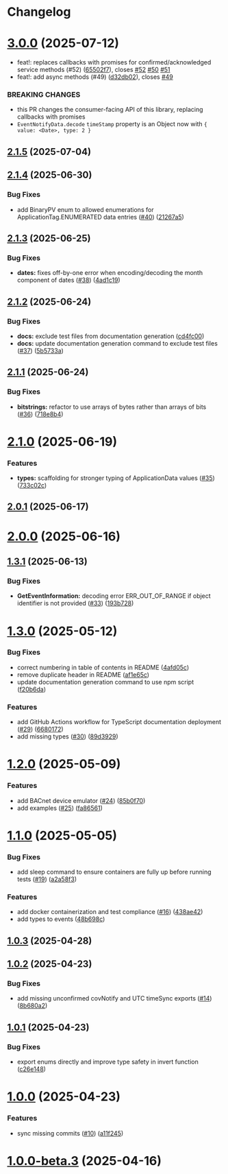 # Changelog

# [3.0.0](https://github.com/bacnet-js/client/compare/v2.1.5...v3.0.0) (2025-07-12)


* feat!: replaces callbacks with promises for confirmed/acknowledged service methods (#52) ([65502f7](https://github.com/bacnet-js/client/commit/65502f7318462f1814d1b0dba0bac32b199f68a8)), closes [#52](https://github.com/bacnet-js/client/issues/52) [#50](https://github.com/bacnet-js/client/issues/50) [#51](https://github.com/bacnet-js/client/issues/51)
* feat!: add async methods (#49) ([d32db02](https://github.com/bacnet-js/client/commit/d32db0256609a067d739d286bf9093e5da2a2f0a)), closes [#49](https://github.com/bacnet-js/client/issues/49)


### BREAKING CHANGES

* this PR changes the consumer-facing API of this
library, replacing callbacks with promises
* `EventNotifyData.decode` `timeStamp` property is an Object now with `{ value: <Date>, type: 2 }`

## [2.1.5](https://github.com/bacnet-js/client/compare/v2.1.4...v2.1.5) (2025-07-04)

## [2.1.4](https://github.com/bacnet-js/client/compare/v2.1.3...v2.1.4) (2025-06-30)


### Bug Fixes

* add BinaryPV enum to allowed enumerations for ApplicationTag.ENUMERATED data entries ([#40](https://github.com/bacnet-js/client/issues/40)) ([21267a5](https://github.com/bacnet-js/client/commit/21267a5982859185aada997a92737e17c1e2374c))

## [2.1.3](https://github.com/bacnet-js/client/compare/v2.1.2...v2.1.3) (2025-06-25)


### Bug Fixes

* **dates:** fixes off-by-one error when encoding/decoding the month component of dates ([#38](https://github.com/bacnet-js/client/issues/38)) ([4ad1c19](https://github.com/bacnet-js/client/commit/4ad1c1996654dc39425e9838a80ccd1727e27b94))

## [2.1.2](https://github.com/bacnet-js/client/compare/v2.1.1...v2.1.2) (2025-06-24)


### Bug Fixes

* **docs:** exclude test files from documentation generation ([cd4fc00](https://github.com/bacnet-js/client/commit/cd4fc005114ae4de62d599f52a9f7f4ea74b85ba))
* **docs:** update documentation generation command to exclude test files ([#37](https://github.com/bacnet-js/client/issues/37)) ([5b5733a](https://github.com/bacnet-js/client/commit/5b5733ae7fe3002135408571eb36662e3b81c94e))

## [2.1.1](https://github.com/bacnet-js/client/compare/v2.1.0...v2.1.1) (2025-06-24)


### Bug Fixes

* **bitstrings:** refactor to use arrays of bytes rather than arrays of bits ([#36](https://github.com/bacnet-js/client/issues/36)) ([718e8b4](https://github.com/bacnet-js/client/commit/718e8b4dd93fc32c9a996109436a545078ec22e5))

# [2.1.0](https://github.com/bacnet-js/client/compare/v2.0.1...v2.1.0) (2025-06-19)


### Features

* **types:** scaffolding for stronger typing of ApplicationData values ([#35](https://github.com/bacnet-js/client/issues/35)) ([733c02c](https://github.com/bacnet-js/client/commit/733c02c7eea8c1a4b97dcce2557fb56ced873fbc))

## [2.0.1](https://github.com/bacnet-js/client/compare/v2.0.0...v2.0.1) (2025-06-17)

# [2.0.0](https://github.com/bacnet-js/client/compare/v1.3.1...v2.0.0) (2025-06-16)

## [1.3.1](https://github.com/bacnet-js/client/compare/v1.3.0...v1.3.1) (2025-06-13)


### Bug Fixes

* **GetEventInformation:** decoding error ERR_OUT_OF_RANGE if object identifier is not provided ([#33](https://github.com/bacnet-js/client/issues/33)) ([193b728](https://github.com/bacnet-js/client/commit/193b7283a0228ee1591a9dcdba51b9bea15e4b64))

# [1.3.0](https://github.com/bacnet-js/client/compare/v1.2.0...v1.3.0) (2025-05-12)


### Bug Fixes

* correct numbering in table of contents in README ([4afd05c](https://github.com/bacnet-js/client/commit/4afd05caf2d1b5e8825b06bee67ae8fa0a5f1f34))
* remove duplicate header in README ([af1e65c](https://github.com/bacnet-js/client/commit/af1e65c3798346734685688c2352a77590bc39e6))
* update documentation generation command to use npm script ([f20b6da](https://github.com/bacnet-js/client/commit/f20b6da891665c9a7afd919e2422702aa4badfd9))


### Features

* add GitHub Actions workflow for TypeScript documentation deployment ([#29](https://github.com/bacnet-js/client/issues/29)) ([6680172](https://github.com/bacnet-js/client/commit/6680172006264d9a2d8e535210b9c8ffbff5fd07))
* add missing types ([#30](https://github.com/bacnet-js/client/issues/30)) ([89d3929](https://github.com/bacnet-js/client/commit/89d392917d14b9fa5c8a7556d64f61f2a3da0202))

# [1.2.0](https://github.com/bacnet-js/client/compare/v1.1.0...v1.2.0) (2025-05-09)


### Features

* add BACnet device emulator ([#24](https://github.com/bacnet-js/client/issues/24)) ([85b0f70](https://github.com/bacnet-js/client/commit/85b0f701e016752f4897030aded36ec35a40aee2))
* add examples ([#25](https://github.com/bacnet-js/client/issues/25)) ([fa86561](https://github.com/bacnet-js/client/commit/fa8656194f381736fb918f6ef0036f97232046fe))

# [1.1.0](https://github.com/bacnet-js/client/compare/v1.0.3...v1.1.0) (2025-05-05)


### Bug Fixes

* add sleep command to ensure containers are fully up before running tests ([#19](https://github.com/bacnet-js/client/issues/19)) ([a2a58f3](https://github.com/bacnet-js/client/commit/a2a58f379eb05fe5f89e0548fba0f3d627fdf095))


### Features

* add docker containerization and test compliance ([#16](https://github.com/bacnet-js/client/issues/16)) ([438ae42](https://github.com/bacnet-js/client/commit/438ae42d868406451c9237dfa07a4bec7da7f025))
* add types to events ([48b698c](https://github.com/bacnet-js/client/commit/48b698c62b2ddd02c07640a91b39fb3a72a47eaa))

## [1.0.3](https://github.com/bacnet-js/client/compare/v1.0.2...v1.0.3) (2025-04-28)

## [1.0.2](https://github.com/bacnet-js/client/compare/v1.0.1...v1.0.2) (2025-04-23)


### Bug Fixes

* add missing unconfirmed covNotify and UTC timeSync exports ([#14](https://github.com/bacnet-js/client/issues/14)) ([8b680a2](https://github.com/bacnet-js/client/commit/8b680a2a5da4e2aa842208ca337b973e1ddb997f))

## [1.0.1](https://github.com/bacnet-js/client/compare/v1.0.0...v1.0.1) (2025-04-23)


### Bug Fixes

* export enums directly and improve type safety in invert function ([c26e148](https://github.com/bacnet-js/client/commit/c26e148b94035f388d4dc1bcf33f1beb5229c603))

# [1.0.0](https://github.com/bacnet-js/client/compare/v1.0.0-beta.3...v1.0.0) (2025-04-23)


### Features

* sync missing commits ([#10](https://github.com/bacnet-js/client/issues/10)) ([a11f245](https://github.com/bacnet-js/client/commit/a11f245435ae4dbb1e730491b40037eb0d9b7ccd))

# [1.0.0-beta.3](https://github.com/bacnet-js/client/compare/v1.0.0-beta.2...v1.0.0-beta.3) (2025-04-16)
